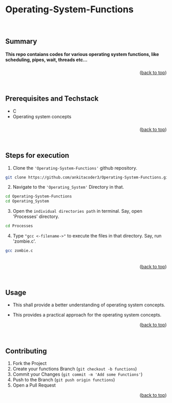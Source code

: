<a name="readme-top"></a>

# Operating-System-Functions
###
###
###

</br>

## Summary
#### This repo contaians codes for various operating system functions, like scheduling, pipes, wait, threads etc... 
###
###

<p align="right">(<a href="#readme-top">back to top</a>)</p>
</br>

## Prerequisites and Techstack
* C
* Operating system concepts
###
###

<p align="right">(<a href="#readme-top">back to top</a>)</p>
</br>

## Steps for execution

 1. Clone the ``` 'Operating-System-Functions' ``` github repository.
  ```sh 
  git clone https://github.com/ankitacoder3/Operating-System-Functions.git 
  ```
 2. Navigate to the ``` 'Operating_System' ``` Directory in that.
  ```sh
  cd Operating-System-Functions
  cd Operating_System
  ```
  3. Open the ```individual directories path``` in terminal.  Say, open 'Processes' directory.
  ```sh
  cd Processes
  ```
  4. Type ``` "gcc <-filename->" ``` to execute the files in that directory. Say, run 'zombie.c'.
  ```sh
  gcc zombie.c
  ```
  ###
  ###### 
  ###
  ###

  <p align="right">(<a href="#readme-top">back to top</a>)</p>
</br>

## Usage
* This shall provide a better understanding of operating system concepts.
* This provides a practical approach for the operating system concepts.

  <p align="right">(<a href="#readme-top">back to top</a>)</p>
  </br>

## Contributing
1. Fork the Project
2. Create your functions Branch (`git checkout -b functions`)
4. Commit your Changes (`git commit -m 'Add some Functions'`)
5. Push to the Branch (`git push origin functions`)
6. Open a Pull Request

<p align="right">(<a href="#readme-top">back to top</a>)</p>
